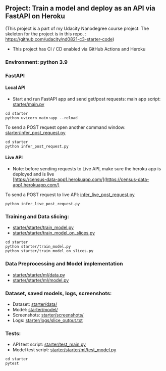 ## Project: Train a model and deploy as an API via FastAPI on Heroku

(This project is a part of my Udacity Nanodegree course project: The skeleton for the project is in this repo. :<br> https://github.com/udacity/nd0821-c3-starter-code)

- This project has CI / CD enabled via GitHub Actions and Heroku

### Environment: python 3.9

### FastAPI 

#### Local API
- Start and run FastAPI app and send get/post requests:
main app script: [starter/main.py](starter/main.py)
```
cd starter
python uvicorn main:app --reload
```
To send a POST request open another command window:
[starter/infer_post_request.py](starter/infer_post_request.py)
```
cd starter
python infer_post_request.py
```

#### Live API
- Note: before sending requests to Live API, make sure the heroku app is deployed and
is live <br> [https://census-data-app1.herokuapp.com/](https://census-data-app1.herokuapp.com/)

To send a POST request to live API:
[infer_live_post_request.py](infer_live_post_request.py)
```
python infer_live_post_request.py 
```

### Training and Data slicing:

- [starter/starter/train_model.py](starter/starter/train_model.py) 
- [starter/starter/train_model_on_slices.py](starter/starter/train_model_on_slices.py)
```
cd starter
python starter/train_model.py
python starter/train_model_on_slices.py 
```

### Data Preprocessing and Model implementation

- [starter/starter/ml/data.py](starter/starter/ml/data.py)
- [starter/starter/ml/model.py](starter/starter/ml/model.py) 

### Dataset, saved models, logs, screenshots:
- Dataset: [starter/data/](starter/data/)
- Model: [starter/model/](starter/model/)
- Screenshots: [starter/screenshots/](starter/screenshots/)
- Logs: [starter/logs/slice_output.txt](starter/logs/slice_output.txt)

### Tests:
- API test script: [starter/test_main.py](starter/test_main.py)
- Model test script: [starter/starter/ml/test_model.py](starter/starter/ml/test_model.py) 
```
cd starter
pytest
```
